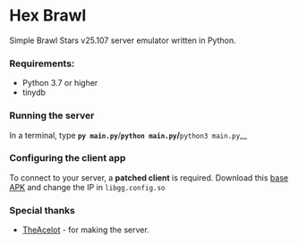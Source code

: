 # Hex Brawl

Simple Brawl Stars v25.107 server emulator written in Python.

### Requirements:
- Python 3.7 or higher
- tinydb

### Running the server
In a terminal, type __`py main.py`__/__`python main.py`/__`python3 main.py`__

### Configuring the client app
To connect to your server, a **patched client** is required. 
Download this [base APK](https://mega.nz/file/zO4gkIQQ#9jTVoHmpSpFf0d4C42lhExh50sljJqyYCy0Id7FhnjA) and change the IP in `libgg.config.so`

### Special thanks
- [TheAcelot](https://github.com/theacelot) - for making the server.

